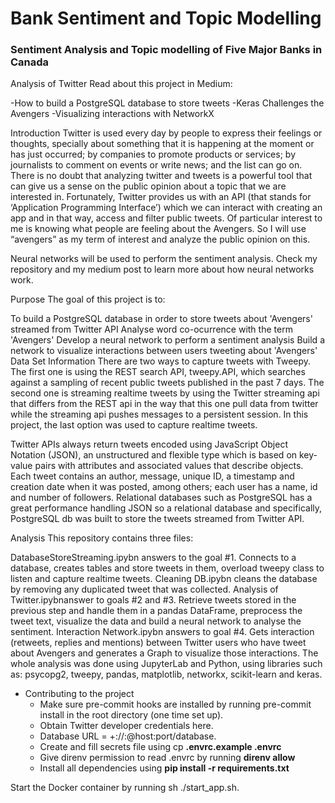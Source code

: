 # Bank Sentiment and Topic Modelling
### Sentiment Analysis and Topic modelling of Five Major Banks in Canada ###

Analysis of Twitter
Read about this project in Medium:

-How to build a PostgreSQL database to store tweets
-Keras Challenges the Avengers
-Visualizing interactions with NetworkX

Introduction
Twitter is used every day by people to express their feelings or thoughts, specially about something that it is happening at the moment or has just occurred; by companies to promote products or services; by journalists to comment on events or write news; and the list can go on. There is no doubt that analyzing twitter and tweets is a powerful tool that can give us a sense on the public opinion about a topic that we are interested in. Fortunately, Twitter provides us with an API (that stands for ‘Application Programming Interface’) which we can interact with creating an app and in that way, access and filter public tweets. Of particular interest to me is knowing what people are feeling about the Avengers. So I will use “avengers” as my term of interest and analyze the public opinion on this.

Neural networks will be used to perform the sentiment analysis. Check my repository and my medium post to learn more about how neural networks work.

Purpose
The goal of this project is to:

To build a PostgreSQL database in order to store tweets about 'Avengers' streamed from Twitter API
Analyse word co-ocurrence with the term 'Avengers'
Develop a neural network to perform a sentiment analysis
Build a network to visualize interactions between users tweeting about 'Avengers'
Data Set Information
There are two ways to capture tweets with Tweepy. The first one is using the REST search API, tweepy.API, which searches against a sampling of recent public tweets published in the past 7 days. The second one is streaming realtime tweets by using the Twitter streaming api that differs from the REST api in the way that this one pull data from twitter while the streaming api pushes messages to a persistent session. In this project, the last option was used to capture realtime tweets.

Twitter APIs always return tweets encoded using JavaScript Object Notation (JSON), an unstructured and flexible type which is based on key-value pairs with attributes and associated values that describe objects. Each tweet contains an author, message, unique ID, a timestamp and creation date when it was posted, among others; each user has a name, id and number of followers. Relational databases such as PostgreSQL has a great performance handling JSON so a relational database and specifically, PostgreSQL db was built to store the tweets streamed from Twitter API.

Analysis
This repository contains three files:

DatabaseStoreStreaming.ipybn answers to the goal #1. Connects to a database, creates tables and store tweets in them, overload tweepy class to listen and capture realtime tweets.
Cleaning DB.ipybn cleans the database by removing any duplicated tweet that was collected.
Analysis of Twitter.ipybnanswer to goals #2 and #3. Retrieve tweets stored in the previous step and handle them in a pandas DataFrame, preprocess the tweet text, visualize the data and build a neural network to analyse the sentiment.
Interaction Network.ipybn answers to goal #4. Gets interaction (retweets, replies and mentions) between Twitter users who have tweet about Avengers and generates a Graph to visualize those interactions.
The whole analysis was done using JupyterLab and Python, using libraries such as: psycopg2, tweepy, pandas, matplotlib, networkx, scikit-learn and keras.

























* Contributing to the project
	* Make sure pre-commit hooks are installed by running pre-commit install in the root directory (one time set up).
	* Obtain Twitter developer credentials here.
	* Database URL = <dialect>+<driver>://<user>:<password>@host:port/database.
	* Create and fill secrets file using cp **.envrc.example .envrc**
	* Give direnv permission to read .envrc by running **direnv allow**
	* Install all dependencies using **pip install -r requirements.txt**
	
Start the Docker container by running sh ./start_app.sh.
